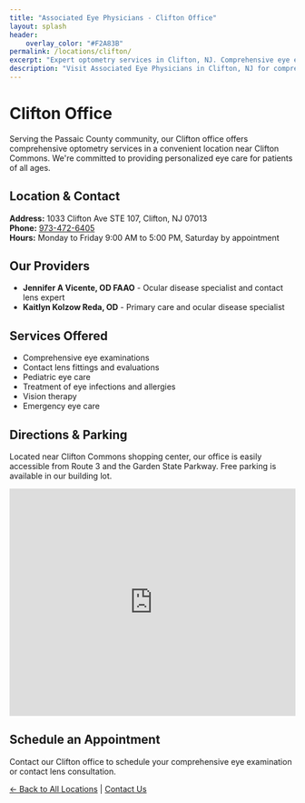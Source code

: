 ```yaml
---
title: "Associated Eye Physicians - Clifton Office"
layout: splash
header:
    overlay_color: "#F2A83B"
permalink: /locations/clifton/
excerpt: "Expert optometry services in Clifton, NJ. Comprehensive eye exams, contact lenses, and personalized vision care for all ages."
description: "Visit Associated Eye Physicians in Clifton, NJ for comprehensive optometry services. Our experienced optometrists provide eye exams, contact lenses, and vision care."
---
```


# Clifton Office

Serving the Passaic County community, our Clifton office offers comprehensive optometry services in a convenient location near Clifton Commons. We're committed to providing personalized eye care for patients of all ages.

## Location & Contact
**Address:** 1033 Clifton Ave STE 107, Clifton, NJ 07013  
**Phone:** [973-472-6405](tel:973-472-6405)  
**Hours:** Monday to Friday 9:00 AM to 5:00 PM, Saturday by appointment  

## Our Providers
- **Jennifer A Vicente, OD FAAO** - Ocular disease specialist and contact lens expert
- **Kaitlyn Kolzow Reda, OD** - Primary care and ocular disease specialist

## Services Offered
- Comprehensive eye examinations
- Contact lens fittings and evaluations
- Pediatric eye care
- Treatment of eye infections and allergies
- Vision therapy
- Emergency eye care

## Directions & Parking
Located near Clifton Commons shopping center, our office is easily accessible from Route 3 and the Garden State Parkway. Free parking is available in our building lot.

<div class="location-map">
<iframe src="https://www.google.com/maps/embed?pb=!1m18!1m12!1m3!1d3017.5611409860717!2d-74.16951292349452!3d40.85955812856823!2m3!1f0!2f0!3f0!3m2!1i1024!2i768!4f13.1!3m3!1m2!1s0x89c2ff01db7da18b%3A0x5f84a69aca76817f!2s1033%20Clifton%20Ave%20STE%20107%2C%20Clifton%2C%20NJ%2007013!5e0!3m2!1sen!2sus!4v1686188587693!5m2!1sen!2sus" width="100%" height="400" style="border:0;" allowfullscreen="" loading="lazy" referrerpolicy="no-referrer-when-downgrade"></iframe>
</div>

## Schedule an Appointment
Contact our Clifton office to schedule your comprehensive eye examination or contact lens consultation.

[← Back to All Locations](/locations/) | [Contact Us](/contact-page/)
